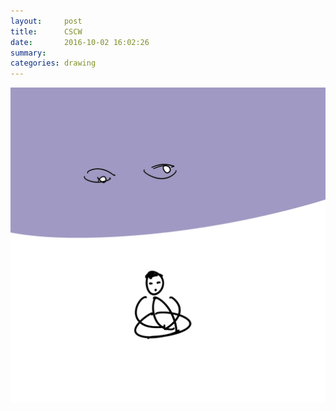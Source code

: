 ```yaml
---
layout:     post
title:      CSCW
date:       2016-10-02 16:02:26
summary:    
categories: drawing
---
```

![CSCW](/images/diary/CSCW.png "Cult of Self-Conscious Worship")
